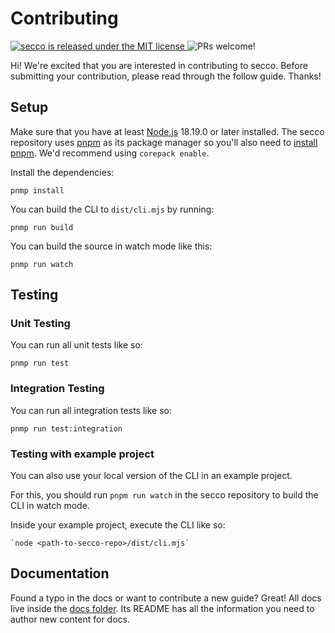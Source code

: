 # Contributing

<a href="https://github.com/LekoArts/secco/blob/main/LICENSE">
  <img src="https://img.shields.io/badge/license-MIT-blue.svg" alt="secco is released under the MIT license" />
</a>
<img src="https://img.shields.io/badge/PRs-welcome-brightgreen.svg" alt="PRs welcome!" />

Hi! We're excited that you are interested in contributing to secco. Before submitting your contribution, please read through the follow guide. Thanks!

## Setup

Make sure that you have at least [Node.js](https://nodejs.dev/en/) 18.19.0 or later installed. The secco repository uses [pnpm](https://pnpm.io/installation) as its package manager so you'll also need to [install pnpm](https://pnpm.io/installation). We'd recommend using `corepack enable`.

Install the dependencies:

```shell
pnmp install
```

You can build the CLI to `dist/cli.mjs` by running:

```shell
pnmp run build
```

You can build the source in watch mode like this:

```shell
pnmp run watch
```

## Testing

### Unit Testing

You can run all unit tests like so:

```shell
pnmp run test
```

### Integration Testing

You can run all integration tests like so:

```shell
pnmp run test:integration
```

### Testing with example project

You can also use your local version of the CLI in an example project.

For this, you should run `pnpm run watch` in the secco repository to build the CLI in watch mode.

Inside your example project, execute the CLI like so:

```shell
`node <path-to-secco-repo>/dist/cli.mjs`
```

## Documentation

Found a typo in the docs or want to contribute a new guide? Great! All docs live inside the [docs folder](https://github.com/LekoArts/secco/tree/main/docs). Its README has all the information you need to author new content for docs.
